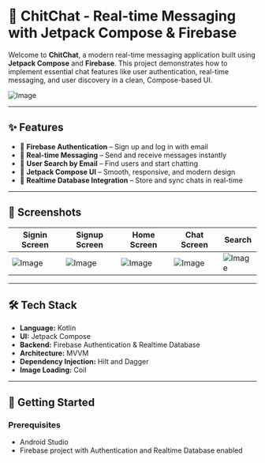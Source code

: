# 📱 ChitChat - Real-time Messaging with Jetpack Compose & Firebase

Welcome to **ChitChat**, a modern real-time messaging application built using **Jetpack Compose** and **Firebase**. This project demonstrates how to implement essential chat features like user authentication, real-time messaging, and user discovery in a clean, Compose-based UI.

![Image](https://github.com/user-attachments/assets/eda256b2-7227-4f50-ac0e-96397815357e)

---

## ✨ Features

- 🔐 **Firebase Authentication** – Sign up and log in with email
- 💬 **Real-time Messaging** – Send and receive messages instantly
- 📧 **User Search by Email** – Find users and start chatting
- 🎨 **Jetpack Compose UI** – Smooth, responsive, and modern design
- 🔔 **Realtime Database Integration** – Store and sync chats in real-time




---

## 📸 Screenshots

| Signin Screen | Signup Screen | Home Screen | Chat Screen | Search |
|--------------|-----------|-------------|-------------|-------------|
| ![Image](https://github.com/user-attachments/assets/9b879378-6323-4379-8651-6e647e77dbbc) | ![Image](https://github.com/user-attachments/assets/7d83a89b-7a53-4b02-ab3f-b6ef2740a01b) | ![Image](https://github.com/user-attachments/assets/92299ee3-dfa2-4022-bcc0-c507a23778be) | ![Image](https://github.com/user-attachments/assets/f7daebef-668f-444b-91d9-325605ae286e) | ![Image](https://github.com/user-attachments/assets/661361d0-be64-4009-9b7a-cf00c96c985d) |

---

## 🛠️ Tech Stack

- **Language:** Kotlin
- **UI:** Jetpack Compose
- **Backend:** Firebase Authentication & Realtime Database
- **Architecture:** MVVM
- **Dependency Injection:** Hilt and Dagger
- **Image Loading:** Coil

---

## 🚀 Getting Started

### Prerequisites

- Android Studio 
- Firebase project with Authentication and Realtime Database enabled

